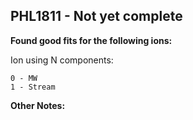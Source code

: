 ## PHL1811 - Not yet complete
**Found good fits for the following ions:**

Ion using N components:
```
0 - MW
1 - Stream
```


**Other Notes:**

